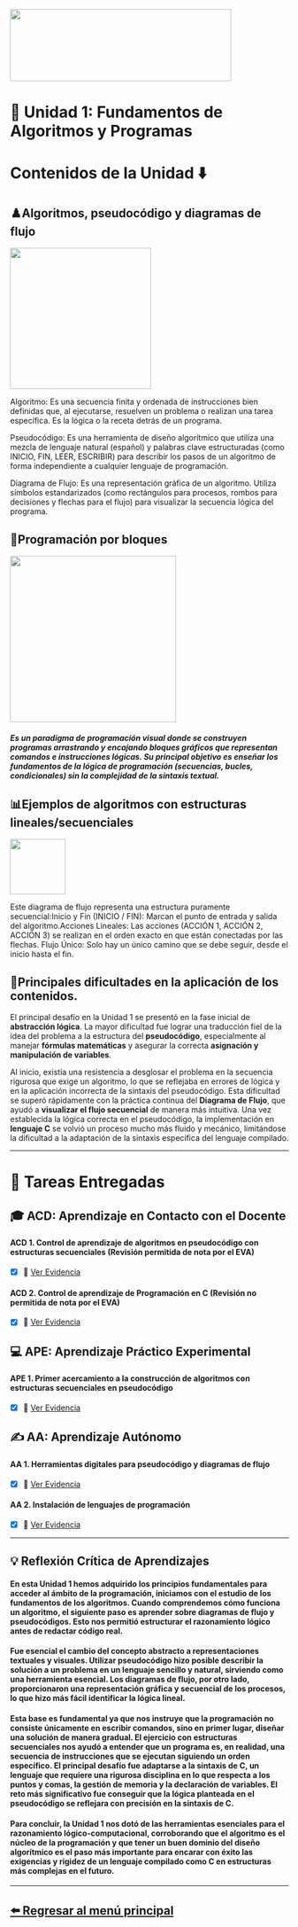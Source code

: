 <img src="https://inscripciones.unl.edu.ec/images/logo_unl.png" width="400" height="130">

# 📘 Unidad 1: Fundamentos de Algoritmos y Programas

# Contenidos de la Unidad ⬇️
##  ♟️**Algoritmos, pseudocódigo y diagramas de flujo** 

<img src="https://belver.clavijero.edu.mx/cursos/nme/semestre2/informatica_2/s2/contenidos/esquema18.png" width="255"/>  

Algoritmo: Es una secuencia finita y ordenada de instrucciones bien definidas que, al ejecutarse, resuelven un problema o realizan una tarea específica. Es la lógica o la receta detrás de un programa.

Pseudocódigo: Es una herramienta de diseño algorítmico que utiliza una mezcla de lenguaje natural (español) y palabras clave estructuradas (como INICIO, FIN, LEER, ESCRIBIR) para describir los pasos de un algoritmo de forma independiente a cualquier lenguaje de programación.

Diagrama de Flujo: Es una representación gráfica de un algoritmo. Utiliza símbolos estandarizados (como rectángulos para procesos, rombos para decisiones y flechas para el flujo) para visualizar la secuencia lógica del programa.
## 🧊**Programación por bloques**

<img src="https://blogger.googleusercontent.com/img/b/R29vZ2xl/AVvXsEgZo0i1LhR4eLvFwxStv9bSmj69YEA_U8V3gWb3LaSt_RX1_Qu56pyArvpL6kIKN4Xqj5kFCtoiJsEcBL8fX1gIIMfxejbUx8ezJrh9RC2Uk49KGxf6Fg92Lm4Qc2c9_f6Ee1p0kJV5Fv8/s1600/bloques.png" width="300"/>


##### Es un paradigma de programación visual donde se construyen programas arrastrando y encajando bloques gráficos que representan comandos e instrucciones lógicas. Su principal objetivo es enseñar los fundamentos de la lógica de programación (secuencias, bucles, condicionales) sin la complejidad de la sintaxis textual.

## 📊**Ejemplos de algoritmos con estructuras lineales/secuenciales**
    
 <img src="https://static.wikia.nocookie.net/fundamentos/images/7/75/Algo.png/revision/latest?cb=20130508005832&path-prefix=es" width="100"/>

Este diagrama de flujo representa una estructura puramente secuencial:Inicio y Fin ($\mathbf{\text{INICIO / FIN}}$): Marcan el punto de entrada y salida del algoritmo.Acciones Lineales: Las acciones (ACCIÓN 1, ACCIÓN 2, ACCIÓN 3) se realizan en el orden exacto en que están conectadas por las flechas.
Flujo Único: Solo hay un único camino que se debe seguir, desde el inicio hasta el fin.

##  🚨**Principales dificultades en la aplicación de los contenidos.**

El principal desafío en la Unidad 1 se presentó en la fase inicial de **abstracción lógica**. La mayor dificultad fue lograr una traducción fiel de la idea del problema a la estructura del **pseudocódigo**, especialmente al manejar **fórmulas matemáticas** y asegurar la correcta **asignación y manipulación de variables**.

Al inicio, existía una resistencia a desglosar el problema en la secuencia rigurosa que exige un algoritmo, lo que se reflejaba en errores de lógica y en la aplicación incorrecta de la sintaxis del pseudocódigo.
Esta dificultad se superó rápidamente con la práctica continua del **Diagrama de Flujo**, que ayudó a **visualizar el flujo secuencial** de manera más intuitiva. Una vez establecida la lógica correcta en el pseudocódigo, la implementación en **lenguaje C** se volvió un proceso mucho más fluido y mecánico, limitándose la dificultad a la adaptación de la sintaxis específica del lenguaje compilado.


<hr>

# 📑 Tareas Entregadas

## 🎓 ACD: Aprendizaje en Contacto con el Docente
#### ACD 1. Control de aprendizaje de algoritmos en pseudocódigo con estructuras secuenciales (Revisión permitida de nota por el EVA)
- [x] 📎 [Ver Evidencia](assets/ACD_1.png) 
#### ACD 2. Control de aprendizaje de Programación en C (Revisión no permitida de nota por el EVA)
- [x] 📎 [Ver Evidencia](assets/ACD_2.png) 

## 💻 APE: Aprendizaje Práctico Experimental
#### APE 1. Primer acercamiento a la construcción de algoritmos con estructuras secuenciales en pseudocódigo
- [x] 📎 [Ver Evidencia](assets/APE_1.pdf)


## ✍️ AA: Aprendizaje Autónomo
#### AA 1. Herramientas digitales para pseudocódigo y diagramas de flujo
- [x] 📎 [Ver Evidencia](assets/AA_1.pdf)

#### AA 2. Instalación de lenguajes de programación
- [x] 📎 [Ver Evidencia](assets/AA_2.pdf)

<hr>

## 💡 Reflexión Crítica de Aprendizajes

#### En esta Unidad 1 hemos adquirido los principios fundamentales para acceder al ámbito de la programación, iniciamos con el estudio de los fundamentos de los algoritmos. Cuando comprendemos cómo funciona un algoritmo, el siguiente paso es aprender sobre diagramas de flujo y pseudocódigos. Esto nos permitió estructurar el razonamiento lógico antes de redactar código real.  
#### Fue esencial el cambio del concepto abstracto a representaciones textuales y visuales. Utilizar pseudocódigo hizo posible describir la solución a un problema en un lenguaje sencillo y natural, sirviendo como una herramienta esencial. Los diagramas de flujo, por otro lado, proporcionaron una representación gráfica y secuencial de los procesos, lo que hizo más fácil identificar la lógica lineal.
#### Esta base es fundamental ya que nos instruye que la programación no consiste únicamente en escribir comandos, sino en primer lugar, diseñar una solución de manera gradual. El ejercicio con estructuras secuenciales nos ayudó a entender que un programa es, en realidad, una secuencia de instrucciones que se ejecutan siguiendo un orden específico. El principal desafío fue adaptarse a la sintaxis de C, un lenguaje que requiere una rigurosa disciplina en lo que respecta a los puntos y comas, la gestión de memoria y la declaración de variables. El reto más significativo fue conseguir que la lógica planteada en el pseudocódigo se reflejara con precisión en la sintaxis de C.
#### Para concluir, la Unidad 1 nos dotó de las herramientas esenciales para el razonamiento lógico-computacional, corroborando que el algoritmo es el núcleo de la programación y que tener un buen dominio del diseño algorítmico es el paso más importante para encarar con éxito las exigencias y rigidez de un lenguaje compilado como C en estructuras más complejas en el futuro. 

<hr>

## [⬅️ Regresar al menú principal](index.md)
